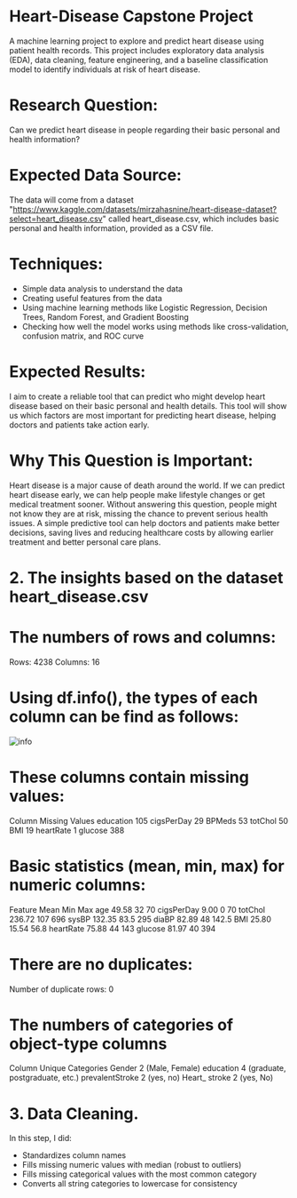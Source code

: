 # Heart-Disease Capstone Project
A machine learning project to explore and predict heart disease using patient health records. This project includes exploratory data analysis (EDA), data cleaning, feature engineering, and a baseline classification model to identify individuals at risk of heart disease.


# Research Question:
Can we predict heart disease in people regarding their basic personal and health information?

# Expected Data Source:
The data will come from a dataset "https://www.kaggle.com/datasets/mirzahasnine/heart-disease-dataset?select=heart_disease.csv" called heart_disease.csv, which includes basic personal and health information, provided as a CSV file.

# Techniques:

- Simple data analysis to understand the data
- Creating useful features from the data
- Using machine learning methods like Logistic Regression, Decision Trees, Random Forest, and Gradient Boosting
- Checking how well the model works using methods like cross-validation, confusion matrix, and ROC curve

# Expected Results:
I aim to create a reliable tool that can predict who might develop heart disease based on their basic personal and health details. This tool will show us which factors are most important for predicting heart disease, helping doctors and patients take action early.

# Why This Question is Important:
Heart disease is a major cause of death around the world. If we can predict heart disease early, we can help people make lifestyle changes or get medical treatment sooner. Without answering this question, people might not know they are at risk, missing the chance to prevent serious health issues. 
A simple predictive tool can help doctors and patients make better decisions, saving lives and reducing healthcare costs by allowing earlier treatment and better personal care plans.

# 2. The insights based on the dataset heart_disease.csv

# The numbers of rows and columns:
Rows: 4238
Columns: 16

# Using df.info(), the types of each column can be find as follows: 

![info](https://github.com/user-attachments/assets/9655bb02-afb2-413b-b69c-39c0d478c386)


# These columns contain missing values:
Column	    Missing Values
education	  105
cigsPerDay	29
BPMeds	    53
totChol	    50
BMI		      19
heartRate	  1
glucose	    388

# Basic statistics (mean, min, max) for numeric columns:

Feature	    Mean	  Min	  Max
age		      49.58	  32	  70
cigsPerDay	9.00	  0	    70
totChol	    236.72	107	  696
sysBP		    132.35	83.5	295
diaBP		    82.89	  48	  142.5
BMI		      25.80	  15.54	56.8
heartRate	  75.88	  44	  143
glucose	    81.97	  40	  394

# There are no duplicates:
Number of duplicate rows: 0

# The numbers of categories of object-type columns

Column		      Unique Categories
Gender	        2 		(Male, Female)
education		    4 (graduate, postgraduate, etc.)
prevalentStroke	2 (yes, no)
Heart_ stroke		2 (yes, No)

# 3. Data Cleaning.

In this step, I did:
- Standardizes column names
- Fills missing numeric values with median (robust to outliers)
- Fills missing categorical values with the most common category
- Converts all string categories to lowercase for consistency




